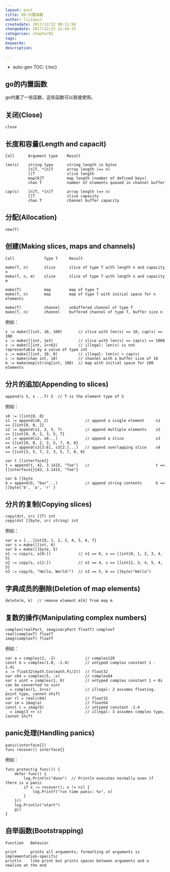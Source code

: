 ```yaml
---
layout: post
title: 09-内置函数
author: lijiaocn
createdate: 2017/12/22 00:11:56
changedate: 2017/12/25 12:44:33
categories: chapter02
tags:
keywords:
description: 

---
```


* auto-gen TOC:
{:toc}

## go的内置函数 

go内置了一些函数，这些函数可以直接使用。

## 关闭(Close)

	close

## 长度和容量(Length and capacit)

	Call      Argument type    Result
	
	len(s)    string type      string length in bytes
	          [n]T, *[n]T      array length (== n)
	          []T              slice length
	          map[K]T          map length (number of defined keys)
	          chan T           number of elements queued in channel buffer
	
	cap(s)    [n]T, *[n]T      array length (== n)
	          []T              slice capacity
	          chan T           channel buffer capacity

## 分配(Allocation)

	new(T)

## 创建(Making slices, maps and channels)

	Call             Type T     Result
	
	make(T, n)       slice      slice of type T with length n and capacity n
	make(T, n, m)    slice      slice of type T with length n and capacity m
	
	make(T)          map        map of type T
	make(T, n)       map        map of type T with initial space for n elements
	
	make(T)          channel    unbuffered channel of type T
	make(T, n)       channel    buffered channel of type T, buffer size n

例如：

	s := make([]int, 10, 100)       // slice with len(s) == 10, cap(s) == 100
	s := make([]int, 1e3)           // slice with len(s) == cap(s) == 1000
	s := make([]int, 1<<63)         // illegal: len(s) is not representable by a value of type int
	s := make([]int, 10, 0)         // illegal: len(s) > cap(s)
	c := make(chan int, 10)         // channel with a buffer size of 10
	m := make(map[string]int, 100)  // map with initial space for 100 elements

## 分片的追加(Appending to slices)

	append(s S, x ...T) S  // T is the element type of S

例如：

	s0 := []int{0, 0}
	s1 := append(s0, 2)                // append a single element     s1 == []int{0, 0, 2}
	s2 := append(s1, 3, 5, 7)          // append multiple elements    s2 == []int{0, 0, 2, 3, 5, 7}
	s3 := append(s2, s0...)            // append a slice              s3 == []int{0, 0, 2, 3, 5, 7, 0, 0}
	s4 := append(s3[3:6], s3[2:]...)   // append overlapping slice    s4 == []int{3, 5, 7, 2, 3, 5, 7, 0, 0}

	var t []interface{}
	t = append(t, 42, 3.1415, "foo")   //                             t == []interface{}{42, 3.1415, "foo"}

	var b []byte
	b = append(b, "bar"...)            // append string contents      b == []byte{'b', 'a', 'r' }

## 分片的复制(Copying slices)

	copy(dst, src []T) int
	copy(dst []byte, src string) int

例如：

	var a = [...]int{0, 1, 2, 3, 4, 5, 6, 7}
	var s = make([]int, 6)
	var b = make([]byte, 5)
	n1 := copy(s, a[0:])            // n1 == 6, s == []int{0, 1, 2, 3, 4, 5}
	n2 := copy(s, s[2:])            // n2 == 4, s == []int{2, 3, 4, 5, 4, 5}
	n3 := copy(b, "Hello, World!")  // n3 == 5, b == []byte("Hello")

## 字典成员的删除(Deletion of map elements)

	delete(m, k)  // remove element m[k] from map m 

## 复数的操作(Manipulating complex numbers)

	complex(realPart, imaginaryPart floatT) complexT
	real(complexT) floatT
	imag(complexT) floatT

例如：

	var a = complex(2, -2)             // complex128
	const b = complex(1.0, -1.4)       // untyped complex constant 1 - 1.4i
	x := float32(math.Cos(math.Pi/2))  // float32
	var c64 = complex(5, -x)           // complex64
	var s uint = complex(1, 0)         // untyped complex constant 1 + 0i can be converted to uint
	_ = complex(1, 2<<s)               // illegal: 2 assumes floating-point type, cannot shift
	var rl = real(c64)                 // float32
	var im = imag(a)                   // float64
	const c = imag(b)                  // untyped constant -1.4
	_ = imag(3 << s)                   // illegal: 3 assumes complex type, cannot shift

## panic处理(Handling panics)

	panic(interface{})
	func recover() interface{}

例如：

	func protect(g func()) {
		defer func() {
			log.Println("done")  // Println executes normally even if there is a panic
			if x := recover(); x != nil {
				log.Printf("run time panic: %v", x)
			}
		}()
		log.Println("start")
		g()
	}

## 自举函数(Bootstrapping)

	Function   Behavior

	print      prints all arguments; formatting of arguments is implementation-specific
	println    like print but prints spaces between arguments and a newline at the end



